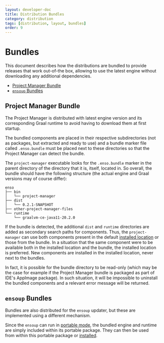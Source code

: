 ```yaml
---
layout: developer-doc
title: Distribution Bundles
category: distribution
tags: [distribution, layout, bundles]
order: 9
---
```


# Bundles

This document describes how the distributions are bundled to provide releases
that work out-of-the box, allowing to use the latest engine without downloading
any additional dependencies.

<!-- MarkdownTOC levels="2,3" autolink="true" -->

- [Project Manager Bundle](#project-manager-bundle)
- [`ensoup` Bundles](#ensoup-bundles)

<!-- /MarkdownTOC -->

## Project Manager Bundle

The Project Manager is distributed with latest engine version and its
corresponding Graal runtime to avoid having to download them at first startup.

The bundled components are placed in their respective subdirectories (not as
packages, but extracted and ready to use) and a bundle marker file called
`.enso.bundle` must be placed next to these directories so that the Project
Manager can detect the bundle.

The `project-manager` executable looks for the `.enso.bundle` marker in the
parent directory of the directory that it is, itself, located in. So overall,
the bundle should have the following structure (the actual engine and Graal
versions may of course differ):

```
enso
├── bin
│   └── project-manager
├── dist
│   └── 0.2.1-SNAPSHOT
├── other-project-manager-files
└── runtime
    └── graalvm-ce-java11-20.2.0
```

If the bundle is detected, the additional `dist` and `runtime` directories are
added as secondary search paths for components. Thus, the `project-manager` can
use both components present in the default
[installed location](distribution.md#installed-enso-distribution-layout) or
those from the bundle. In a situation that the same component were to be
available both in the installed location and the bundle, the installed location
is preferred. New components are installed in the installed location, never next
to the bundles.

In fact, it is possible for the bundle directory to be read-only (which may be
the case for example if the Project Manager bundle is packaged as part of IDE's
AppImage package). In such situation, it will be impossible to uninstall the
bundled components and a relevant error message will be returned.

## `ensoup` Bundles

Bundles are also distributed for the `ensoup` updater, but these are implemented
using a different mechanism.

Since the `ensoup` can run in
[portable mode](distribution.md#portable-enso-distribution-layout), the bundled
engine and runtime are simply included within its portable package. They can
then be used from within this portable package or
[installed](distribution.md#installing-from-a-portable-distribution).
